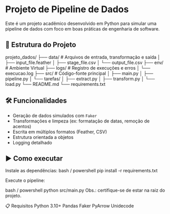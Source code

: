 
# Projeto de Pipeline de Dados

Este é um projeto acadêmico desenvolvido em Python para simular uma pipeline de dados com foco em boas práticas de engenharia de software.

## 📁 Estrutura do Projeto

projeto_dados/
├── data/ # Arquivos de entrada, transformação e saída
│ ├── input_file.feather
│ ├── stage_file.csv
│ └── output_file.csv
├── env/ # Ambiente Virtual
├── logs/ # Registro de execuções e erros
│ └── execucao.log
├── src/ # Código-fonte principal
│ ├── main.py
│ ├── pipeline.py
│ └── tarefas/
│ ├── extract.py
│ ├── transform.py
│ └── load.py
└── README.md
└── requirements.txt

## 🛠️ Funcionalidades

- Geração de dados simulados com `Faker`
- Transformações e limpeza (ex: formatação de datas, remoção de acentos)
- Escrita em múltiplos formatos (Feather, CSV)
- Estrutura orientada a objetos
- Logging detalhado

## ▶️ Como executar

Instale as dependências:
bash / powershell
pip install -r requirements.txt

Execute o pipeline:

bash / powershell
python src/main.py
Obs.: certifique-se de estar na raiz do projeto.

📋 Requisitos
Python 3.10+
Pandas
Faker
PyArrow
Unidecode